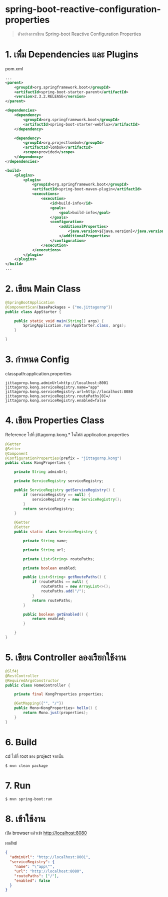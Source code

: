 # spring-boot-reactive-configuration-properties

> ตัวอย่างการเขียน Spring-boot Reactive Configuration Properties

# 1. เพิ่ม Dependencies และ Plugins

pom.xml

```xml
...
<parent>
    <groupId>org.springframework.boot</groupId>
    <artifactId>spring-boot-starter-parent</artifactId>
    <version>2.3.2.RELEASE</version>
</parent>

<dependencies>
    <dependency>
        <groupId>org.springframework.boot</groupId>
        <artifactId>spring-boot-starter-webflux</artifactId>
    </dependency>

    <dependency>
        <groupId>org.projectlombok</groupId>
        <artifactId>lombok</artifactId>
        <scope>provided</scope>
    </dependency>
</dependencies>

<build>
    <plugins>
        <plugin>
            <groupId>org.springframework.boot</groupId>
            <artifactId>spring-boot-maven-plugin</artifactId>
            <executions>
                <execution>
                    <id>build-info</id>
                    <goals>
                        <goal>build-info</goal>
                    </goals>
                    <configuration>
                        <additionalProperties>
                            <java.version>${java.version}</java.version>
                        </additionalProperties>
                    </configuration>
                </execution>
            </executions>
        </plugin>
    </plugins>
</build>
...
```

# 2. เขียน Main Class

```java
@SpringBootApplication
@ComponentScan(basePackages = {"me.jittagornp"})
public class AppStarter {

    public static void main(String[] args) {
        SpringApplication.run(AppStarter.class, args);
    }

}
```

# 3. กำหนด Config

classpath:application.properties

```properties
jittagornp.kong.adminUrl=http://localhost:8001
jittagornp.kong.serviceRegistry.name="app"
jittagornp.kong.serviceRegistry.url=http://localhost:8080
jittagornp.kong.serviceRegistry.routePaths[0]=/
jittagornp.kong.serviceRegistry.enabled=false
```

# 4. เขียน Properties Class

Reference ไปที่ jittagornp.kong.\* ในไฟล์ application.properties

```java
@Getter
@Setter
@Component
@ConfigurationProperties(prefix = "jittagornp.kong")
public class KongProperties {

    private String adminUrl;

    private ServiceRegistry serviceRegistry;

    public ServiceRegistry getServiceRegistry() {
        if (serviceRegistry == null) {
            serviceRegistry = new ServiceRegistry();
        }
        return serviceRegistry;
    }

    @Getter
    @Setter
    public static class ServiceRegistry {

        private String name;

        private String url;

        private List<String> routePaths;

        private boolean enabled;

        public List<String> getRoutePaths() {
            if (routePaths == null) {
                routePaths = new ArrayList<>();
                routePaths.add("/");
            }
            return routePaths;
        }

        public boolean getEnabled() {
            return enabled;
        }

    }
}
```

# 5. เขียน Controller ลองเรียกใช้งาน

```java
@Slf4j
@RestController
@RequiredArgsConstructor
public class HomeController {

    private final KongProperties properties;

    @GetMapping({"", "/"})
    public Mono<KongProperties> hello() {
        return Mono.just(properties);
    }
}
```

# 6. Build

cd ไปที่ root ของ project จากนั้น

```shell
$ mvn clean package
```

# 7. Run

```shell
$ mvn spring-boot:run
```

# 8. เข้าใช้งาน

เปิด browser แล้วเข้า [http://localhost:8080](http://localhost:8080)

ผลลัพธ์

```json
{
  "adminUrl": "http://localhost:8001",
  "serviceRegistry": {
    "name": "\"app\"",
    "url": "http://localhost:8080",
    "routePaths": ["/"],
    "enabled": false
  }
}
```
